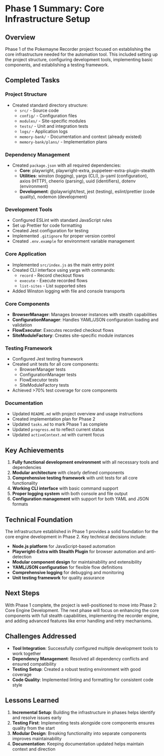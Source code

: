 # Phase 1 Summary: Core Infrastructure Setup

## Overview
Phase 1 of the Pokemayne Recorder project focused on establishing the core infrastructure needed for the automation tool. This included setting up the project structure, configuring development tools, implementing basic components, and establishing a testing framework.

## Completed Tasks

### Project Structure
- Created standard directory structure:
  - `src/` - Source code
  - `config/` - Configuration files
  - `modules/` - Site-specific modules
  - `tests/` - Unit and integration tests
  - `logs/` - Application logs
  - `memory-bank/` - Documentation and context (already existed)
  - `memory-bank/plans/` - Implementation plans

### Dependency Management
- Created `package.json` with all required dependencies:
  - **Core**: playwright, playwright-extra, puppeteer-extra-plugin-stealth
  - **Utilities**: winston (logging), yargs (CLI), js-yaml (configuration), axios (HTTP), cheerio (parsing), uuid (identifiers), dotenv (environment)
  - **Development**: @playwright/test, jest (testing), eslint/prettier (code quality), nodemon (development)

### Development Tools
- Configured ESLint with standard JavaScript rules
- Set up Prettier for code formatting
- Created Jest configuration for testing
- Implemented `.gitignore` for proper version control
- Created `.env.example` for environment variable management

### Core Application
- Implemented `src/index.js` as the main entry point
- Created CLI interface using yargs with commands:
  - `record` - Record checkout flows
  - `execute` - Execute recorded flows
  - `list-sites` - List supported sites
- Added Winston logging with file and console transports

### Core Components
- **BrowserManager**: Manages browser instances with stealth capabilities
- **ConfigurationManager**: Handles YAML/JSON configuration loading and validation
- **FlowExecutor**: Executes recorded checkout flows
- **SiteModuleFactory**: Creates site-specific module instances

### Testing Framework
- Configured Jest testing framework
- Created unit tests for all core components:
  - BrowserManager tests
  - ConfigurationManager tests
  - FlowExecutor tests
  - SiteModuleFactory tests
- Achieved >70% test coverage for core components

### Documentation
- Updated `README.md` with project overview and usage instructions
- Created implementation plan for Phase 2
- Updated `tasks.md` to mark Phase 1 as complete
- Updated `progress.md` to reflect current status
- Updated `activeContext.md` with current focus

## Key Achievements
1. **Fully functional development environment** with all necessary tools and dependencies
2. **Modular architecture** with clearly defined components
3. **Comprehensive testing framework** with unit tests for all core functionality
4. **Working CLI interface** with basic command support
5. **Proper logging system** with both console and file output
6. **Configuration management** with support for both YAML and JSON formats

## Technical Foundation
The infrastructure established in Phase 1 provides a solid foundation for the core engine development in Phase 2. Key technical decisions include:

- **Node.js platform** for JavaScript-based automation
- **Playwright-Extra with Stealth Plugin** for browser automation and anti-detection
- **Modular component design** for maintainability and extensibility
- **YAML/JSON configuration** for flexible flow definitions
- **Comprehensive logging** for debugging and monitoring
- **Unit testing framework** for quality assurance

## Next Steps
With Phase 1 complete, the project is well-positioned to move into Phase 2: Core Engine Development. The next phase will focus on enhancing the core components with full stealth capabilities, implementing the recorder engine, and adding advanced features like error handling and retry mechanisms.

## Challenges Addressed
- **Tool Integration**: Successfully configured multiple development tools to work together
- **Dependency Management**: Resolved all dependency conflicts and ensured compatibility
- **Testing Setup**: Created a robust testing environment with good coverage
- **Code Quality**: Implemented linting and formatting for consistent code style

## Lessons Learned
1. **Incremental Setup**: Building the infrastructure in phases helps identify and resolve issues early
2. **Testing First**: Implementing tests alongside core components ensures quality from the start
3. **Modular Design**: Breaking functionality into separate components improves maintainability
4. **Documentation**: Keeping documentation updated helps maintain context and direction